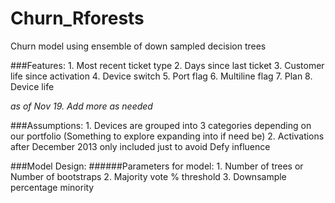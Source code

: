 # Churn_Rforests
Churn model using ensemble of down sampled decision trees

###Features:
	1. Most recent ticket type
	2. Days since last ticket
	3. Customer life since activation
	4. Device switch
	5. Port flag
	6. Multiline flag
	7. Plan
	8. Device life

*as of Nov 19. Add more as needed*	
	

###Assumptions:
	1. Devices are grouped into 3 categories depending on our portfolio 
		(Something to explore expanding into if need be)
	2. Activations after December 2013 only included just to avoid Defy 
		influence
	
	
###Model Design:
######Parameters for model: 
	1. Number of trees or Number of bootstraps
	2. Majority vote % threshold
	3. Downsample percentage minority

